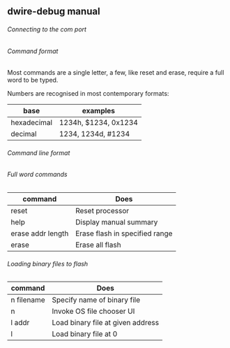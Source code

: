 dwire-debug manual
------------------

###### Connecting to the com port

###### Command format

Most commands are a single letter, a few, like reset and erase, require a full word
to be typed.

Numbers are recognised in most contemporary formats:
  
  base           |  examples
  ---            |  ---
  hexadecimal    |  1234h, $1234, 0x1234
  decimal        |  1234, 1234d, #1234

###### Command line format


###### Full word commands

command           | Does
---               | ---
reset             | Reset processor
help              | Display manual summary
erase addr length | Erase flash in specified range
erase             | Erase all flash 

###### Loading binary files to flash

command       | Does
---           | ---
n filename    | Specify name of binary file
n             | Invoke OS file chooser UI
l addr        | Load binary file at given address
l             | Load binary file at 0

